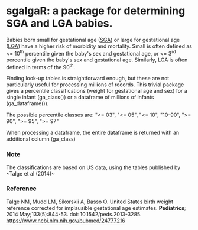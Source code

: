 # sgalgaR: a package for determining SGA and LGA babies.

Babies born small for gestational age ([SGA](https://en.wikipedia.org/wiki/Small_for_gestational_age)) or large for gestational age ([LGA](https://en.wikipedia.org/wiki/Large_for_gestational_age)) have a higher risk of morbidity and mortality.  Small is often defined as <= 10<sup>th</sup> percentile given the baby's sex and gestational age, or <= 3<sup>rd</sup> percentile given the baby's sex and gestational age. Similarly, LGA is often defined in terms of the 90<sup>th</sup>.

Finding look-up tables is straightforward enough, but these are not particularly useful for processing millions of records.  This trivial package gives a percentile classifications (weight for gestational age and sex) for a single infant (ga_class()) or a dataframe of millions of infants (ga_dataframe()).

The possible percentile classes are:
"<= 03", "<= 05", "<= 10", "10-90", ">= 90", ">= 95", ">= 97"

When processing a dataframe, the entire dataframe is returned with an additional column (ga_class)

### Note
The classifications are based on US data, using the tables published by ~Talge et al (2014)~

### Reference
Talge NM, Mudd LM, Sikorskii A, Basso O.  United States birth weight reference corrected for implausible gestational age estimates. __Pediatrics__; 2014 May;133(5):844-53. doi: 10.1542/peds.2013-3285. https://www.ncbi.nlm.nih.gov/pubmed/24777216

